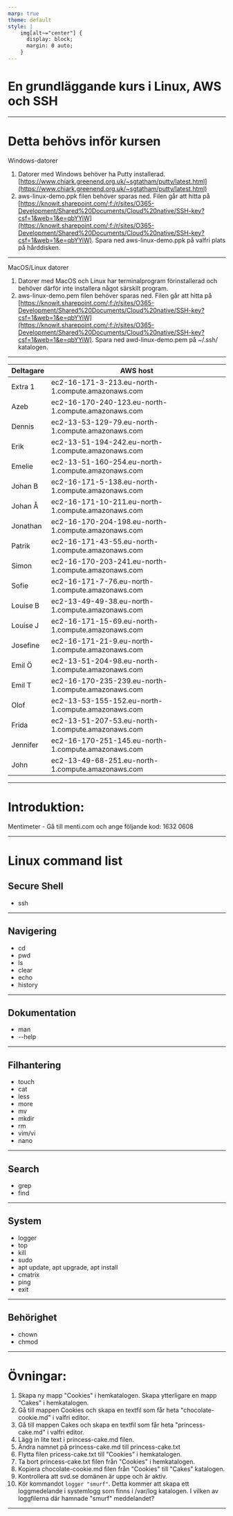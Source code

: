 ```yaml
---
marp: true
theme: default
style: |
    img[alt~="center"] {
      display: block;
      margin: 0 auto;
    }
---
```


# En grundläggande kurs i Linux, AWS och SSH

---

# Detta behövs inför kursen

Windows-datorer
1. Datorer med Windows behöver ha Putty installerad. [https://www.chiark.greenend.org.uk/~sgtatham/putty/latest.html](https://www.chiark.greenend.org.uk/~sgtatham/putty/latest.html)
2. aws-linux-demo.ppk filen behöver sparas ned. Filen går att hitta på [https://knowit.sharepoint.com/:f:/r/sites/O365-Development/Shared%20Documents/Cloud%20native/SSH-key?csf=1&web=1&e=qbYYiW](https://knowit.sharepoint.com/:f:/r/sites/O365-Development/Shared%20Documents/Cloud%20native/SSH-key?csf=1&web=1&e=qbYYiW). Spara ned aws-linux-demo.ppk på valfri plats på hårddisken.

---

MacOS/Linux datorer
1. Datorer med MacOS och Linux har terminalprogram förinstallerad och behöver därför inte installera något särskilt program.
2. aws-linux-demo.pem filen behöver sparas ned. Filen går att hitta på [https://knowit.sharepoint.com/:f:/r/sites/O365-Development/Shared%20Documents/Cloud%20native/SSH-key?csf=1&web=1&e=qbYYiW](https://knowit.sharepoint.com/:f:/r/sites/O365-Development/Shared%20Documents/Cloud%20native/SSH-key?csf=1&web=1&e=qbYYiW). Spara ned awd-linux-demo.pem på ~/.ssh/ katalogen.

---

| Deltagare 	| AWS host                                            	|
|-----------	|-----------------------------------------------------	|
| Extra 1      	| ec2-16-171-3-213.eu-north-1.compute.amazonaws.com   	|
| Azeb      	| ec2-16-170-240-123.eu-north-1.compute.amazonaws.com 	|
| Dennis    	| ec2-13-53-129-79.eu-north-1.compute.amazonaws.com   	|
| Erik      	| ec2-13-51-194-242.eu-north-1.compute.amazonaws.com  	|
| Emelie    	| ec2-13-51-160-254.eu-north-1.compute.amazonaws.com  	|
| Johan B   	| ec2-16-171-5-138.eu-north-1.compute.amazonaws.com   	|
| Johan Å   	| ec2-16-171-10-211.eu-north-1.compute.amazonaws.com  	|
| Jonathan  	| ec2-16-170-204-198.eu-north-1.compute.amazonaws.com 	|
| Patrik    	| ec2-16-171-43-55.eu-north-1.compute.amazonaws.com   	|
| Simon     	| ec2-16-170-203-241.eu-north-1.compute.amazonaws.com 	|
| Sofie     	| ec2-16-171-7-76.eu-north-1.compute.amazonaws.com    	|
| Louise B    	| ec2-13-49-49-38.eu-north-1.compute.amazonaws.com    	|
| Louise J   	| ec2-16-171-15-69.eu-north-1.compute.amazonaws.com   	|
| Josefine  	| ec2-16-171-21-9.eu-north-1.compute.amazonaws.com    	|
| Emil Ö   	| ec2-13-51-204-98.eu-north-1.compute.amazonaws.com   	|
| Emil T   	| ec2-16-170-235-239.eu-north-1.compute.amazonaws.com 	|
| Olof   	| ec2-13-53-155-152.eu-north-1.compute.amazonaws.com  	|
| Frida   	| ec2-13-51-207-53.eu-north-1.compute.amazonaws.com   	|
| Jennifer   	| ec2-16-170-251-145.eu-north-1.compute.amazonaws.com 	|
| John   	| ec2-13-49-68-251.eu-north-1.compute.amazonaws.com   	|

---

# Introduktion:


Mentimeter - Gå till menti.com och ange följande kod: 1632 0608 

---

# Linux command list

## Secure Shell
- ssh

---

## Navigering
- cd
- pwd
- ls
- clear
- echo
- history

---

## Dokumentation
- man
- --help

---

## Filhantering
- touch
- cat
- less
- more
- mv
- mkdir
- rm
- vim/vi
- nano

---

## Search
- grep
- find

---

## System
- logger
- top
- kill
- sudo
- apt update, apt upgrade, apt install
- cmatrix
- ping
- exit

---

## Behörighet
- chown
- chmod

---

# Övningar:
1. Skapa ny mapp "Cookies" i hemkatalogen. Skapa ytterligare en mapp "Cakes" i hemkatalogen.
2. Gå till mappen Cookies och skapa en textfil som får heta "chocolate-cookie.md" i valfri editor. 
3. Gå till mappen Cakes och skapa en textfil som får heta "princess-cake.md" i valfri editor.
4. Lägg in lite text i princess-cake.md filen.
5. Ändra namnet på princess-cake.md till princess-cake.txt
6. Flytta filen pricess-cake.txt till "Cookies" i hemkatalogen.
7. Ta bort princess-cake.txt filen från "Cookies" i hemkatalogen.
8. Kopiera chocolate-cookie.md filen från "Cookies" till "Cakes" katalogen.
9. Kontrollera att svd.se domänen är uppe och är aktiv.
10. Kör kommandot `logger "smurf"`. Detta kommer att skapa ett loggmedelande i systemlogg som finns i /var/log katalogen. I vilken av loggfilerna där hamnade "smurf" meddelandet? 

---
